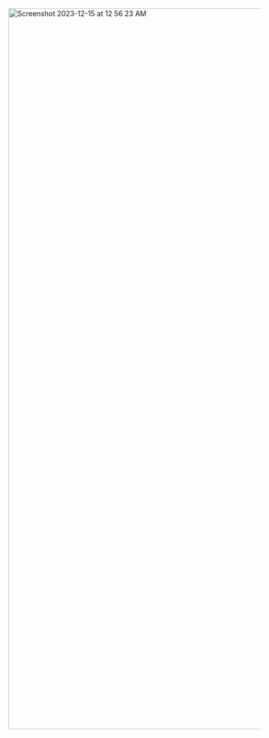 <img width="1440" alt="Screenshot 2023-12-15 at 12 56 23 AM" src="https://github.com/pragatimehra/Delhi-Prediction/assets/92671158/bf2e6a52-89c9-4b6c-b8e5-8d17e4f1afe9">
